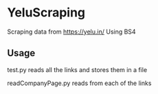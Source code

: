 # YeluScraping 
Scraping data from https://yelu.in/
Using BS4

## Usage
test.py reads all the links and stores them in a file

readCompanyPage.py reads from each of the links

